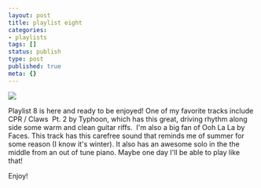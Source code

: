 ```yaml
---
layout: post
title: playlist eight
categories:
- playlists
tags: []
status: publish
type: post
published: true
meta: {}
---
```


![](/squarespace_images/content_v1_50dcc98be4b0c2f49762636c_1418781592194-XCVA4XJQF2Q6AUUS4XQY_image-asset.jpeg_)
  






Playlist 8 is here and ready to be enjoyed! One of my favorite tracks include CPR / Claws  Pt. 2 by Typhoon, which has this great, driving rhythm along side some warm and clean guitar riffs.  I'm also a big fan of Ooh La La by Faces. This track has this carefree sound that reminds me of summer for some reason (I know it's winter). It also has an awesome solo in the the middle from an out of tune piano. Maybe one day I'll be able to play like that!

Enjoy!
